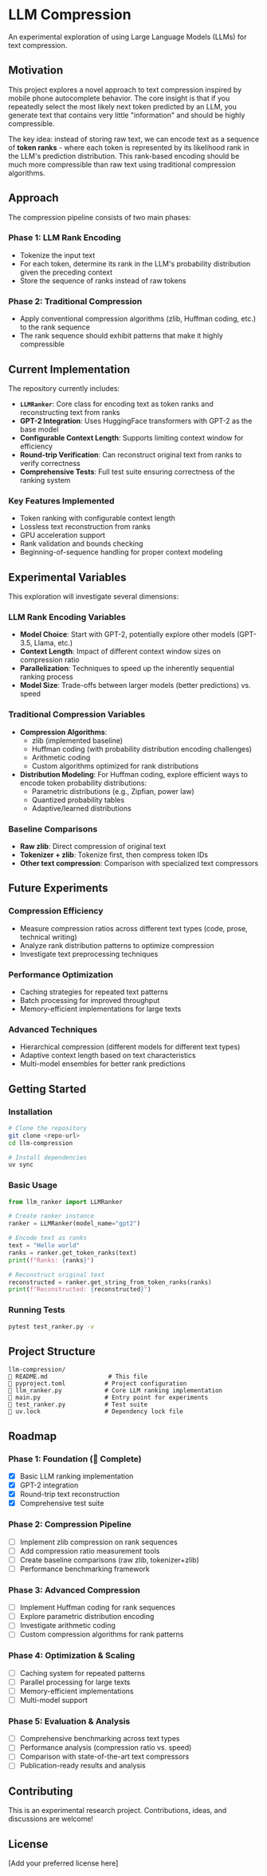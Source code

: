 # LLM Compression

An experimental exploration of using Large Language Models (LLMs) for text compression.

## Motivation

This project explores a novel approach to text compression inspired by mobile phone autocomplete behavior. The core insight is that if you repeatedly select the most likely next token predicted by an LLM, you generate text that contains very little "information" and should be highly compressible.

The key idea: instead of storing raw text, we can encode text as a sequence of **token ranks** - where each token is represented by its likelihood rank in the LLM's prediction distribution. This rank-based encoding should be much more compressible than raw text using traditional compression algorithms.

## Approach

The compression pipeline consists of two main phases:

### Phase 1: LLM Rank Encoding
- Tokenize the input text
- For each token, determine its rank in the LLM's probability distribution given the preceding context
- Store the sequence of ranks instead of raw tokens

### Phase 2: Traditional Compression
- Apply conventional compression algorithms (zlib, Huffman coding, etc.) to the rank sequence
- The rank sequence should exhibit patterns that make it highly compressible

## Current Implementation

The repository currently includes:

- **`LLMRanker`**: Core class for encoding text as token ranks and reconstructing text from ranks
- **GPT-2 Integration**: Uses HuggingFace transformers with GPT-2 as the base model
- **Configurable Context Length**: Supports limiting context window for efficiency
- **Round-trip Verification**: Can reconstruct original text from ranks to verify correctness
- **Comprehensive Tests**: Full test suite ensuring correctness of the ranking system

### Key Features Implemented

- Token ranking with configurable context length
- Lossless text reconstruction from ranks
- GPU acceleration support
- Rank validation and bounds checking
- Beginning-of-sequence handling for proper context modeling

## Experimental Variables

This exploration will investigate several dimensions:

### LLM Rank Encoding Variables
- **Model Choice**: Start with GPT-2, potentially explore other models (GPT-3.5, Llama, etc.)
- **Context Length**: Impact of different context window sizes on compression ratio
- **Parallelization**: Techniques to speed up the inherently sequential ranking process
- **Model Size**: Trade-offs between larger models (better predictions) vs. speed

### Traditional Compression Variables
- **Compression Algorithms**: 
  - zlib (implemented baseline)
  - Huffman coding (with probability distribution encoding challenges)
  - Arithmetic coding
  - Custom algorithms optimized for rank distributions
- **Distribution Modeling**: For Huffman coding, explore efficient ways to encode token probability distributions:
  - Parametric distributions (e.g., Zipfian, power law)
  - Quantized probability tables
  - Adaptive/learned distributions

### Baseline Comparisons
- **Raw zlib**: Direct compression of original text
- **Tokenizer + zlib**: Tokenize first, then compress token IDs
- **Other text compression**: Comparison with specialized text compressors

## Future Experiments

### Compression Efficiency
- Measure compression ratios across different text types (code, prose, technical writing)
- Analyze rank distribution patterns to optimize compression
- Investigate text preprocessing techniques

### Performance Optimization
- Caching strategies for repeated text patterns
- Batch processing for improved throughput
- Memory-efficient implementations for large texts

### Advanced Techniques
- Hierarchical compression (different models for different text types)
- Adaptive context length based on text characteristics
- Multi-model ensembles for better rank predictions

## Getting Started

### Installation

```bash
# Clone the repository
git clone <repo-url>
cd llm-compression

# Install dependencies
uv sync
```

### Basic Usage

```python
from llm_ranker import LLMRanker

# Create ranker instance
ranker = LLMRanker(model_name="gpt2")

# Encode text as ranks
text = "Hello world"
ranks = ranker.get_token_ranks(text)
print(f"Ranks: {ranks}")

# Reconstruct original text
reconstructed = ranker.get_string_from_token_ranks(ranks)
print(f"Reconstructed: {reconstructed}")
```

### Running Tests

```bash
pytest test_ranker.py -v
```

## Project Structure

```
llm-compression/
   README.md                 # This file
   pyproject.toml           # Project configuration
   llm_ranker.py            # Core LLM ranking implementation
   main.py                  # Entry point for experiments
   test_ranker.py           # Test suite
   uv.lock                  # Dependency lock file
```

## Roadmap

### Phase 1: Foundation ( Complete)
- [x] Basic LLM ranking implementation
- [x] GPT-2 integration
- [x] Round-trip text reconstruction
- [x] Comprehensive test suite

### Phase 2: Compression Pipeline
- [ ] Implement zlib compression on rank sequences
- [ ] Add compression ratio measurement tools
- [ ] Create baseline comparisons (raw zlib, tokenizer+zlib)
- [ ] Performance benchmarking framework

### Phase 3: Advanced Compression
- [ ] Implement Huffman coding for rank sequences
- [ ] Explore parametric distribution encoding
- [ ] Investigate arithmetic coding
- [ ] Custom compression algorithms for rank patterns

### Phase 4: Optimization & Scaling
- [ ] Caching system for repeated patterns
- [ ] Parallel processing for large texts
- [ ] Memory-efficient implementations
- [ ] Multi-model support

### Phase 5: Evaluation & Analysis
- [ ] Comprehensive benchmarking across text types
- [ ] Performance analysis (compression ratio vs. speed)
- [ ] Comparison with state-of-the-art text compressors
- [ ] Publication-ready results and analysis

## Contributing

This is an experimental research project. Contributions, ideas, and discussions are welcome!

## License

[Add your preferred license here]